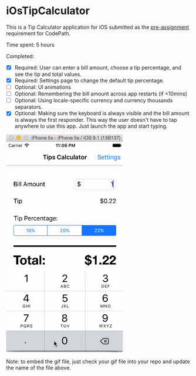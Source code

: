 # iOsTipCalculator

This is a Tip Calculator application for iOS submitted as the [pre-assignment](https://gist.github.com/timothy1ee/7747214) requirement for CodePath.

Time spent: 5 hours

Completed:

* [X] Required: User can enter a bill amount, choose a tip percentage, and see the tip and total values.
* [X] Required: Settings page to change the default tip percentage.
* [ ] Optional: UI animations
* [ ] Optional: Remembering the bill amount across app restarts (if <10mins)
* [ ] Optional: Using locale-specific currency and currency thousands separators.
* [X] Optional: Making sure the keyboard is always visible and the bill amount is always the first responder. This way the user doesn't have to tap anywhere to use this app. Just launch the app and start typing.

![tipv2.gif](tipv2.gif)

Note: to embed the gif file, just check your gif file into your repo and update the name of the file above.
